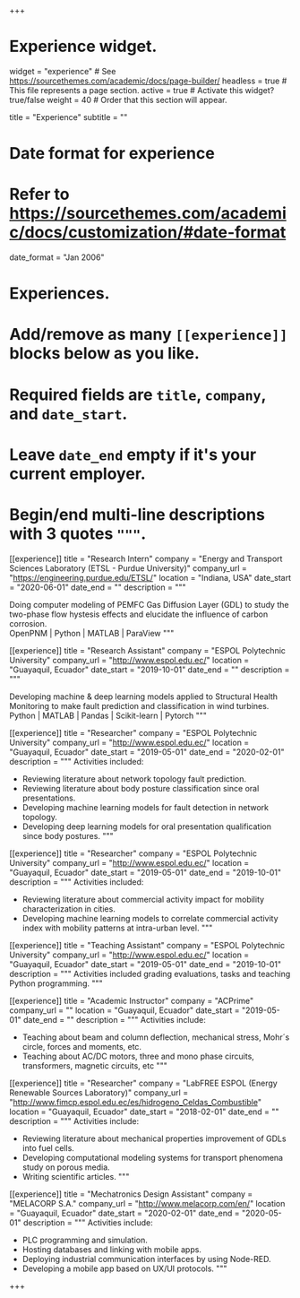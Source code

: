 +++
# Experience widget.
widget = "experience"  # See https://sourcethemes.com/academic/docs/page-builder/
headless = true  # This file represents a page section.
active = true  # Activate this widget? true/false
weight = 40  # Order that this section will appear.

title = "Experience"
subtitle = ""

# Date format for experience
#   Refer to https://sourcethemes.com/academic/docs/customization/#date-format
date_format = "Jan 2006"

# Experiences.
#   Add/remove as many `[[experience]]` blocks below as you like.
#   Required fields are `title`, `company`, and `date_start`.
#   Leave `date_end` empty if it's your current employer.
#   Begin/end multi-line descriptions with 3 quotes `"""`.

[[experience]]
  title = "Research Intern"
  company = "Energy and Transport Sciences Laboratory (ETSL - Purdue University)"
  company_url = "https://engineering.purdue.edu/ETSL/"
  location = "Indiana, USA"
  date_start = "2020-06-01"
  date_end = ""
  description = """

  Doing computer modeling of PEMFC Gas Diffusion Layer (GDL) to study the two-phase flow hystesis effects and elucidate the influence of carbon corrosion.
  <br />
  OpenPNM | Python | MATLAB | ParaView
  """

[[experience]]
  title = "Research Assistant"
  company = "ESPOL Polytechnic University"
  company_url = "http://www.espol.edu.ec/"
  location = "Guayaquil, Ecuador"
  date_start = "2019-10-01"
  date_end = ""
  description = """

  Developing machine & deep learning models applied to Structural Health Monitoring to make fault prediction and classification in wind turbines. 
  <br />
  Python | MATLAB | Pandas | Scikit-learn | Pytorch 
  """


[[experience]]
  title = "Researcher"
  company = "ESPOL Polytechnic University"
  company_url = "http://www.espol.edu.ec/"
  location = "Guayaquil, Ecuador"
  date_start = "2019-05-01"
  date_end = "2020-02-01"
  description = """
  Activities included:
  
  * Reviewing literature about network topology fault prediction.
  * Reviewing literature about body posture classification since oral presentations.
  * Developing machine learning models for fault detection in network topology.
  * Developing deep learning models for oral presentation qualification since body postures.
  """


[[experience]]
  title = "Researcher"
  company = "ESPOL Polytechnic University"
  company_url = "http://www.espol.edu.ec/"
  location = "Guayaquil, Ecuador"
  date_start = "2019-05-01"
  date_end = "2019-10-01"
  description = """
  Activities included:
  
  * Reviewing literature about commercial activity impact for mobility characterization in cities.
  * Developing machine learning models to correlate commercial activity index with mobility patterns at intra-urban level.
  """
  
  [[experience]]
  title = "Teaching Assistant"
  company = "ESPOL Polytechnic University"
  company_url = "http://www.espol.edu.ec/"
  location = "Guayaquil, Ecuador"
  date_start = "2019-05-01"
  date_end = "2019-10-01"
  description = """
  Activities included grading evaluations, tasks and teaching Python programming.
  """

  [[experience]]
  title = "Academic Instructor"
  company = "ACPrime"
  company_url = ""
  location = "Guayaquil, Ecuador"
  date_start = "2019-05-01"
  date_end = ""
  description = """
  Activities include:
  
  * Teaching about beam and column deflection, mechanical stress, Mohr´s circle, forces and moments, etc.
  * Teaching about AC/DC motors, three and mono phase circuits, transformers, magnetic circuits, etc
  """
  
[[experience]]
  title = "Researcher"
  company = "LabFREE ESPOL (Energy Renewable Sources Laboratory)"
  company_url = "http://www.fimcp.espol.edu.ec/es/hidrogeno_Celdas_Combustible"
  location = "Guayaquil, Ecuador"
  date_start = "2018-02-01"
  date_end = ""
  description = """
  Activities include:
  
  * Reviewing literature about mechanical properties improvement of GDLs into fuel cells.
  * Developing computational modeling systems for transport phenomena study on porous media.
  * Writing scientific articles.
  """

  [[experience]]
  title = "Mechatronics Design Assistant"
  company = "MELACORP S.A."
  company_url = "http://www.melacorp.com/en/"
  location = "Guayaquil, Ecuador"
  date_start = "2020-02-01"
  date_end = "2020-05-01"
  description = """
  Activities include:

  * PLC programming and simulation.
  * Hosting databases and linking with mobile apps.
  * Deploying industrial communication interfaces by using Node-RED.
  * Developing a mobile app based on UX/UI protocols.
  """
  
+++
